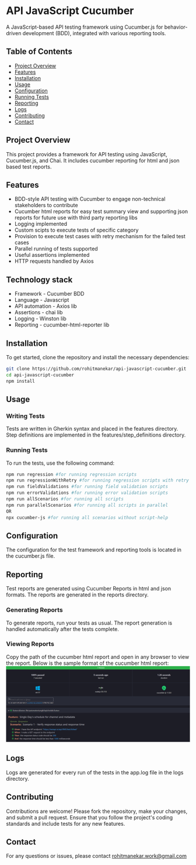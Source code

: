 # API JavaScript Cucumber

A JavaScript-based API testing framework using Cucumber.js for behavior-driven development (BDD), integrated with various reporting tools.

## Table of Contents

- [Project Overview](#project-overview)
- [Features](#features)
- [Installation](#installation)
- [Usage](#usage)
- [Configuration](#configuration)
- [Running Tests](#running-tests)
- [Reporting](#reporting)
- [Logs](#logs)
- [Contributing](#contributing)
- [Contact](#contact)

## Project Overview

This project provides a framework for API testing using JavaScript, Cucumber.js, and Chai. It includes cucumber reporting for html and json based test reports.

## Features

- BDD-style API testing with Cucumber to engage non-technical stakeholders to contribute
- Cucumber html reports for easy test summary view and supporting json reports for future use with third party reporting libs
- Logging implemented
- Custom scipts to execute tests of specific category
- Provision to execute test cases with retry mechanism for the failed test cases
- Parallel running of tests supported
- Useful assertions implemented
- HTTP requests handled by Axios

## Technology stack

- Framework - Cucumber BDD
- Language - Javascript
- API automation - Axios lib
- Assertions - chai lib
- Logging - Winston lib
- Reporting - cucumber-html-reporter lib

## Installation

To get started, clone the repository and install the necessary dependencies:

```bash
git clone https://github.com/rohitmanekar/api-javascript-cucumber.git
cd api-javascript-cucumber
npm install
```

## Usage
### Writing Tests
Tests are written in Gherkin syntax and placed in the features directory. Step definitions are implemented in the features/step_definitions directory.

### Running Tests
To run the tests, use the following command:
```bash
npm run regression #for running regression scripts
npm run regressionWithRetry #for running regression scripts with retry mechanism for failed test cases
npm run fieldValidations #for running field validation scripts
npm run errorValidations #for running error validation scripts
npm run allScenarios #for running all scripts
npm run parallelScenarios #for running all scripts in parallel
OR
npx cucumber-js #for running all scenarios without script-help
```
## Configuration
The configuration for the test framework and reporting tools is located in the cucumber.js file. 

## Reporting
Test reports are generated using Cucumber Reports in html and json formats. The reports are generated in the reports directory.

### Generating Reports
To generate reports, run your tests as usual. The report generation is handled automatically after the tests complete.

### Viewing Reports
Copy the path of the cucumber html report and open in any browser to view the report. Below is the sample format of the cucumber html report:
![alt text](image.png)

## Logs
Logs are generated for every run of the tests in the app.log file in the logs directory.

## Contributing
Contributions are welcome! Please fork the repository, make your changes, and submit a pull request. Ensure that you follow the project's coding standards and include tests for any new features.

## Contact
For any questions or issues, please contact rohitmanekar.work@gmail.com
